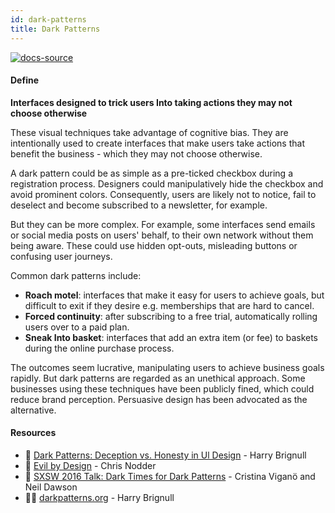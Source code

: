 ```yaml
---
id: dark-patterns
title: Dark Patterns
---
```


[![docs-source](https://img.shields.io/badge/SRC-UX%20Companion-blue)](https://play.google.com/store/apps/details?id=com.cyberduck.uxcompanion)

#### Define

**Interfaces designed to trick users Into taking actions they may not choose otherwise**

These visual techniques take advantage of cognitive bias. They are intentionally used to create interfaces that make users take actions that benefit the business - which they may not choose otherwise.

A dark pattern could be as simple as a pre-ticked checkbox during a registration process. Designers could manipulatively hide the checkbox and avoid prominent colors. Consequently, users are likely not to notice, fail to deselect and become subscribed to a newsletter, for example.

But they can be more complex. For example, some interfaces send emails or social media posts on users' behalf, to their own network without them being aware. These could use hidden opt-outs, misleading buttons or confusing user journeys.

Common dark patterns include:

* **Roach motel**: interfaces that make it easy for users to achieve goals, but difficult to exit if they desire e.g. memberships that are hard to cancel.
* **Forced continuity**: after subscribing to a free trial, automatically rolling users over to a paid plan.
* **Sneak Into basket**: interfaces that add an extra item (or fee) to baskets during the online purchase process.

The outcomes seem lucrative, manipulating users to achieve business goals rapidly. But dark patterns are regarded as an unethical approach. Some businesses using these techniques have been publicly fined, which could reduce brand perception. Persuasive design has been advocated as the alternative.

#### Resources

* 📃 [Dark Patterns: Deception vs. Honesty in Ul Design](https://alistapart.com/article/dark-patterns-deception-vs.-honesty-in-ui-design) - Harry Brignull
* 📘 [Evil by Design](https://www.amazon.co.uk/Evil-Design-Interaction-Lead-Temptation/dp/1118422147) - Chris Nodder
* 📃 [SXSW 2016 Talk: Dark Times for Dark Patterns](https://www.slideshare.net/criviga/dark-times-for-dark-patterns-59440001) - Cristina Viganö and Neil Dawson
* 🧑‍💻 [darkpatterns.org](https://darkpatterns.org/) - Harry Brignull